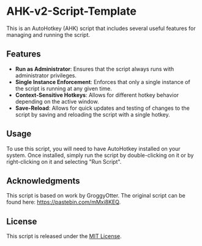 # AHK-v2-Script-Template

This is an AutoHotkey (AHK) script that includes several useful features for managing and running the script.

## Features

- **Run as Administrator**: Ensures that the script always runs with administrator privileges.
- **Single Instance Enforcement**: Enforces that only a single instance of the script is running at any given time.
- **Context-Sensitive Hotkeys**: Allows for different hotkey behavior depending on the active window.
- **Save-Reload**: Allows for quick updates and testing of changes to the script by saving and reloading the script with a single hotkey.

## Usage

To use this script, you will need to have AutoHotkey installed on your system. Once installed, simply run the script by double-clicking on it or by right-clicking on it and selecting "Run Script".

## Acknowledgments

This script is based on work by GroggyOtter. The original script can be found here: https://pastebin.com/mMxi8KEQ.

## License

This script is released under the [MIT License](https://opensource.org/licenses/MIT).
